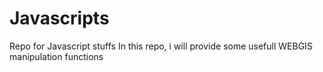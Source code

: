 # Javascripts
Repo for Javascript stuffs
In this repo, i will provide some usefull WEBGIS manipulation functions 

